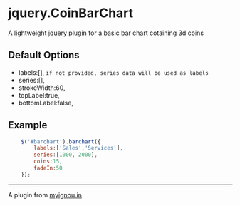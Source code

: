 # jquery.CoinBarChart
A lightweight jquery plugin for a basic bar chart cotaining 3d coins

## Default Options
- labels:[], `if not provided, series data will be used as labels`
- series:[],
- strokeWidth:60,
- topLabel:true,
- bottomLabel:false,

## Example
```javascript
	$('#barchart').barchart({
		labels:['Sales','Services'],
		series:[1000, 2000],
		coins:15,
		fadeIn:50
	});
```



- - -


A plugin from [myignou.in](http://myignou.in)